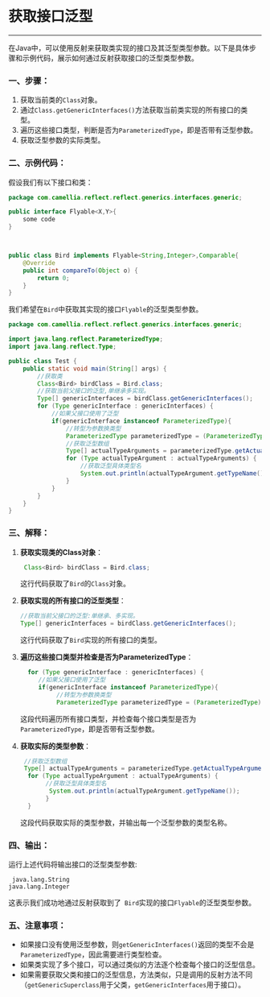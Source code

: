 # 获取接口泛型

---

在Java中，可以使用反射来获取类实现的接口及其泛型类型参数。以下是具体步骤和示例代码，展示如何通过反射获取接口的泛型类型参数。

###  一、步骤：

1. 获取当前类的`Class`对象。
2. 通过`Class.getGenericInterfaces()`方法获取当前类实现的所有接口的类型。
3. 遍历这些接口类型，判断是否为`ParameterizedType`，即是否带有泛型参数。
4. 获取泛型参数的实际类型。

### 二、示例代码：

假设我们有以下接口和类：

```java
package com.camellia.reflect.reflect.generics.interfaces.generic;

public interface Flyable<X,Y>{
    some code
}



public class Bird implements Flyable<String,Integer>,Comparable{
    @Override
    public int compareTo(Object o) {
        return 0;
    }
}

```

我们希望在`Bird`中获取其实现的接口`Flyable`的泛型类型参数。

```java
package com.camellia.reflect.reflect.generics.interfaces.generic;

import java.lang.reflect.ParameterizedType;
import java.lang.reflect.Type;

public class Test {
    public static void main(String[] args) {
        //获取类
        Class<Bird> birdClass = Bird.class;
        //获取当前父接口的泛型,单继承多实现。
        Type[] genericInterfaces = birdClass.getGenericInterfaces();
        for (Type genericInterface : genericInterfaces) {
            //如果父接口使用了泛型
            if(genericInterface instanceof ParameterizedType){
                //转型为参数换类型
                ParameterizedType parameterizedType = (ParameterizedType) genericInterface;
                //获取泛型数组
                Type[] actualTypeArguments = parameterizedType.getActualTypeArguments();
                for (Type actualTypeArgument : actualTypeArguments) {
                    //获取泛型具体类型名
                    System.out.println(actualTypeArgument.getTypeName());
                }
            }
        }
    }
}
```

### 三、解释：

1. **获取实现类的Class对象**：
   ```java
    Class<Bird> birdClass = Bird.class;
   ```
   这行代码获取了`Bird`的`Class`对象。

2. **获取实现的所有接口的泛型类型**：
   ```java
   //获取当前父接口的泛型:单继承、多实现。
   Type[] genericInterfaces = birdClass.getGenericInterfaces();
   ```
   这行代码获取了`Bird`实现的所有接口的类型。

3. **遍历这些接口类型并检查是否为ParameterizedType**：
   ```java
     for (Type genericInterface : genericInterfaces) {
        //如果父接口使用了泛型
        if(genericInterface instanceof ParameterizedType){
             //转型为参数换类型
             ParameterizedType parameterizedType = (ParameterizedType) genericInterface;
   ```
   这段代码遍历所有接口类型，并检查每个接口类型是否为`ParameterizedType`，即是否带有泛型参数。

4. **获取实际的类型参数**：

   ```java
    //获取泛型数组
    Type[] actualTypeArguments = parameterizedType.getActualTypeArguments();
     for (Type actualTypeArgument : actualTypeArguments) {
          //获取泛型具体类型名
           System.out.println(actualTypeArgument.getTypeName());
          }
     }
   ```
   这段代码获取实际的类型参数，并输出每一个泛型参数的类型名称。

### 四、输出：

运行上述代码将输出接口的泛型类型参数:

```
 java.lang.String
java.lang.Integer
```

这表示我们成功地通过反射获取到了` Bird`实现的接口`Flyable`的泛型类型参数。

### 五、注意事项：

- 如果接口没有使用泛型参数，则`getGenericInterfaces()`返回的类型不会是`ParameterizedType`，因此需要进行类型检查。
- 如果类实现了多个接口，可以通过类似的方法逐个检查每个接口的泛型信息。
- 如果需要获取父类和接口的泛型信息，方法类似，只是调用的反射方法不同（`getGenericSuperclass`用于父类，`getGenericInterfaces`用于接口）。